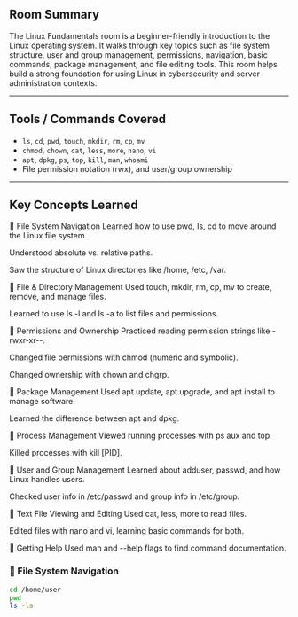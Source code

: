 ##  Room Summary

The Linux Fundamentals room is a beginner-friendly introduction to the Linux operating system. It walks through key topics such as file system structure, user and group management, permissions, navigation, basic commands, package management, and file editing tools. This room helps build a strong foundation for using Linux in cybersecurity and server administration contexts.

---

##  Tools / Commands Covered

- `ls`, `cd`, `pwd`, `touch`, `mkdir`, `rm`, `cp`, `mv`
- `chmod`, `chown`, `cat`, `less`, `more`, `nano`, `vi`
- `apt`, `dpkg`, `ps`, `top`, `kill`, `man`, `whoami`
- File permission notation (rwx), and user/group ownership

---

##  Key Concepts Learned
🔹 File System Navigation
Learned how to use pwd, ls, cd to move around the Linux file system.

Understood absolute vs. relative paths.

Saw the structure of Linux directories like /home, /etc, /var.

🔹 File & Directory Management
Used touch, mkdir, rm, cp, mv to create, remove, and manage files.

Learned to use ls -l and ls -a to list files and permissions.

🔹 Permissions and Ownership
Practiced reading permission strings like -rwxr-xr--.

Changed file permissions with chmod (numeric and symbolic).

Changed ownership with chown and chgrp.

🔹 Package Management
Used apt update, apt upgrade, and apt install to manage software.

Learned the difference between apt and dpkg.

🔹 Process Management
Viewed running processes with ps aux and top.

Killed processes with kill [PID].

🔹 User and Group Management
Learned about adduser, passwd, and how Linux handles users.

Checked user info in /etc/passwd and group info in /etc/group.

🔹 Text File Viewing and Editing
Used cat, less, more to read files.

Edited files with nano and vi, learning basic commands for both.

🔹 Getting Help
Used man and --help flags to find command documentation.
### 🔹 File System Navigation
```bash
cd /home/user
pwd
ls -la
